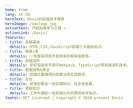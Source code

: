```yaml
---
home: true
lang: zh-CN
heroText: Dovis的前端技术博客
heroImage: /navlogo.jpg
actionText: 开始前端学习之路 →
actionLink: /basis/
features:
- title: 前端基础
  details: HTML,CSS,JavaScript前端三大基础知识。
- title: 框架/库
  details: 一些提高项目开发效率的框架或者库。
- title: 前端进阶
  details: 学好包括但不限于Webpack，TypeScript等前端进阶技术。
- title: 数据结构&算法
  details: 前端也要懂得利用算法来实现程序。
- title: 后台
  details: 前端也要会一些后端知识，往全栈发展。
- title: 零碎知识
  details: 工作中遇到一些前端以外的零碎技术知识。
footer: MIT Licensed | Copyright © 2020-present Dovis
---
```

